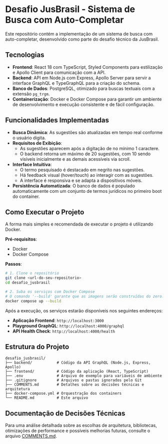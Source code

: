 # Desafio JusBrasil - Sistema de Busca com Auto-Completar

Este repositório contém a implementação de um sistema de busca com auto-completar, desenvolvido como parte do desafio técnico da JusBrasil.

## Tecnologias

- **Frontend**: React 18 com TypeScript, Styled Components para estilização e Apollo Client para comunicação com a API.
- **Backend**: API em Node.js com Express, Apollo Server para servir a interface GraphQL e TypeGraphQL para a criação do schema.
- **Banco de Dados**: PostgreSQL, otimizado para buscas textuais com a extensão `pg_trgm`.
- **Containerização**: Docker e Docker Compose para garantir um ambiente de desenvolvimento e execução consistente e de fácil configuração.

## Funcionalidades Implementadas

- **Busca Dinâmica**: As sugestões são atualizadas em tempo real conforme o usuário digita.
- **Requisitos de Exibição**:
    - As sugestões aparecem após a digitação de no mínimo 1 caractere.
    - O backend retorna um máximo de 20 sugestões, com 10 sendo visíveis inicialmente e as demais acessíveis via scroll.
- **Interface Intuitiva**:
    - O termo pesquisado é destacado em negrito nas sugestões.
    - Há feedback visual (hover/touch) ao interagir com as sugestões.
    - A interface é responsiva e se adapta a dispositivos móveis.
- **Persistência Automatizada**: O banco de dados é populado automaticamente com um conjunto de termos jurídicos no primeiro boot do container.

## Como Executar o Projeto

A forma mais simples e recomendada de executar o projeto é utilizando Docker.

**Pré-requisitos**:
- Docker
- Docker Compose

**Passos**:

```bash
# 1. Clone o repositório
git clone <url-do-seu-repositorio>
cd desafio_jusbrasil

# 2. Suba os serviços com Docker Compose
# O comando '--build' garante que as imagens serão construídas do zero.
docker compose up --build
```

Após a execução, os serviços estarão disponíveis nos seguintes endereços:

- **Aplicação Frontend**: `http://localhost:3000`
- **Playground GraphQL**: `http://localhost:4000/graphql`
- **API Health Check**: `http://localhost:4000/health`

## Estrutura do Projeto

```
desafio_jusbrasil/
├── backend/           # Código da API GraphQL (Node.js, Express, Apollo)
├── frontend/          # Código da aplicação (React, TypeScript)
├── .env               # Arquivo de exemplo para variáveis de ambiente
├── .gitignore         # Arquivos e pastas ignorados pelo Git
├── COMMENTS.md        # Detalhes sobre as decisões técnicas e arquitetura
├── docker-compose.yml # Orquestração dos containers
└── README.md          # Este arquivo
```

## Documentação de Decisões Técnicas

Para uma análise detalhada sobre as escolhas de arquitetura, bibliotecas, otimizações de performance e possíveis melhorias futuras, consulte o arquivo [COMMENTS.md](./COMMENTS.md). 
